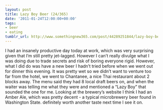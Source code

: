 ```yaml
---
layout: post
title: Lazy Boy Beer (24/365)
date: '2011-01-24T12:00:00+00:00'
tags:
- beer
- eating
tumblr_url: http://www.somethingnew365.com/post/44289251844/lazy-boy-beer-24365
---
```

I had an insanely productive day today at work, which was very surprising given that I’m still pretty jet-lagged. However I can’t really divulge what I was doing due to trade secrets and risk of boring everyone rigid. However, what I did do was have a new beer I hadn’t tried before when we went out for dinner this evening.
It was pretty wet so we didn’t want to venture too far from the hotel, we went to Chantanee, a nice Thai restaurant about 2 blocks away. The menu said they had 8 local draft beers on, and when the waiter was telling me what they were and mentioned a “Lazy Boy” that sounded the one for me.
Looking at the brewery’s website I think I had an Amber Ale, which was pretty decent - a typical microbrewery beer found in Washington State. definitely worth another taste next time I see it on.
